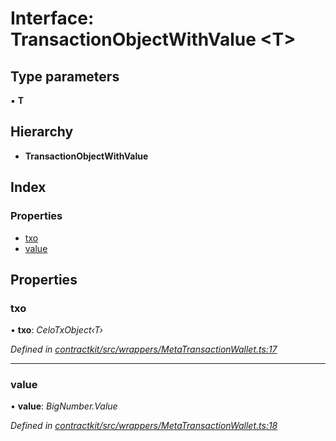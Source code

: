 # Interface: TransactionObjectWithValue <**T**>

## Type parameters

▪ **T**

## Hierarchy

* **TransactionObjectWithValue**

## Index

### Properties

* [txo](_wrappers_metatransactionwallet_.transactionobjectwithvalue.md#txo)
* [value](_wrappers_metatransactionwallet_.transactionobjectwithvalue.md#value)

## Properties

###  txo

• **txo**: *CeloTxObject‹T›*

*Defined in [contractkit/src/wrappers/MetaTransactionWallet.ts:17](https://github.com/medhak1/celo-monorepo/blob/master/packages/sdk/contractkit/src/wrappers/MetaTransactionWallet.ts#L17)*

___

###  value

• **value**: *BigNumber.Value*

*Defined in [contractkit/src/wrappers/MetaTransactionWallet.ts:18](https://github.com/medhak1/celo-monorepo/blob/master/packages/sdk/contractkit/src/wrappers/MetaTransactionWallet.ts#L18)*
